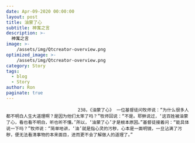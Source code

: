 ```yaml
---
date: Apr-09-2020 00:00:00
layout: post
title: 油蒙了心
subtitle: 神寓之言
description: >-
  神寓之言
image: >-
    /assets/img/Qtcreator-overview.png
optimized_image: >-
    /assets/img/Qtcreator-overview.png
category: Story
tags:
  - blog
  - Story
author: Ron
paginate: true
---
```


							　　238，《油蒙了心》 一位基督徒问牧师说：“为什么很多人都不明白人生大道理啊？是因为他们太笨了吗？”牧师回说：“不是。耶稣说过，‘这百姓被油蒙了心，看也看不明白，听也听不懂。’所以，‘油蒙了心’才是根本原因。”基督徒接着问：“能具体说一下吗？”牧师说：“简单地讲，‘油’就是指心灵的污秽，心本是一面明镜，一旦沾满了污秽，便无法看清事物的本来面目，进而更不会了解做人的道理了。”
							
							
						
